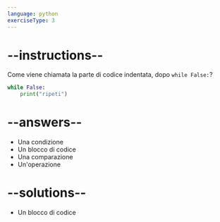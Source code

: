 ```yaml
---
language: python
exerciseType: 3
---
```


# --instructions--

Come viene chiamata la parte di codice indentata, dopo `while False:`?
```python
while False:
    print("ripeti")
```

# --answers--

- Una condizione
- Un blocco di codice
- Una comparazione
- Un'operazione

# --solutions--

- Un blocco di codice
